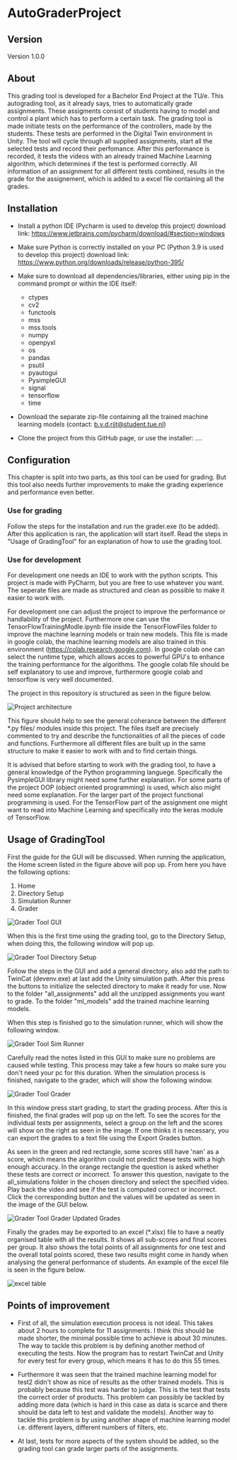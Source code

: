 # AutoGraderProject
## Version
Version 1.0.0
## About
This grading tool is developed for a Bachelor End Project at the TU/e. This autograding tool, as it already says, tries to automatically grade assignments. These assigments consist of students having to model and control a plant which has to perform a certain task. The grading tool is made initiate tests on the performance of the controllers, made by the students. These tests are performed in the Digital Twin environment in Unity. The tool will cycle through all supplied assignments, start all the selected tests and record their perfomance. After this performance is recorded, it tests the videos with an already trained Machine Learning algorithm, which determines if the test is performed correctly. All information of an assignment for all different tests combined, results in the grade for the assignement, which is added to a excel file containing all the grades. 

## Installation
- Install a python IDE (Pycharm is used to develop this project) download link: https://www.jetbrains.com/pycharm/download/#section=windows 
- Make sure Python is correctly installed on your PC (Python 3.9 is used to develop this project) 
download link: https://www.python.org/downloads/release/python-395/
  
- Make sure to download all dependencies/libraries, either using pip in the command prompt or within the IDE itself:
  - ctypes
  - cv2
  - functools
  - mss
  - mss.tools
  - numpy
  - openpyxl
  - os
  - pandas
  - psutil
  - pyautogui
  - PysimpleGUI 
  - signal
  - tensorflow
  - time

- Download the separate zip-file containing all the trained machine learning models (contact: b.v.d.rijt@student.tue.nl)
- Clone the project from this GitHub page, or use the installer: ....
## Configuration
This chapter is split into two parts, as this tool can be used for grading. But this tool also needs further improvements to make the grading experience and performance even better.
### Use for grading
Follow the steps for the installation and run the grader.exe (to be added). After this application is ran, the application will start itself. Read the steps in "Usage of GradingTool" for an explanation of how to use the grading tool. 

### Use for development
For development one needs an IDE to work with the python scripts. This project is made with PyCharm, but you are free to use whatever you want. The seperate files are made as structured and clean as possible to make it easier to work with.

For development one can adjust the project to improve the performance or handlability of the project. Furthermore one can use the TensorFlowTrainingModle.ipynb file inside the TensorFlowFiles folder to improve the machine learning models or train new models.
This file is made in google colab, the machine learning models are also trained in this environment (https://colab.research.google.com). In google colab one can select the runtime type, which allows acces to powerful GPU's to enhance the training performance for the algorithms.
The google colab file should be self explanatory to use and improve, furthermore google colab and tensorflow is very well documented.

The project in this repository is structured as seen in the figure below.

![Project architecture](images_readme/autograder.PNG)

This figure should help to see the general coherance between the different *.py files/ modules inside this project. The files itself are precisely commented to try and describe the functionalities of all the pieces of code and functions. Furthermore all different files are built up in the same structure to make it easier to work with and to find certain things. 

It is advised that before starting to work with the grading tool, to have a general knowledge of the Python programming languege. Specifically the PysimpleGUI library might need some further explanation. For some parts of the project OOP (object oriented programming) is used, which also might need some explanation. For the larger part of the project functional programming is used. For the TensorFlow part of the assignment one might want to read into Machine Learning and specifically into the keras module of TensorFlow.

## Usage of GradingTool
First the guide for the GUI will be discussed. When running the application, the Home screen listed in the figure above will pop up. From here you have the following options:
1. Home
2. Directory Setup
3. Simulation Runner
4. Grader

![Grader Tool GUI](images_readme/home.PNG)

When this is the first time using the grading tool, go to the Directory Setup, when doing this, the following window will pop up.

![Grader Tool Directory Setup](images_readme/dir.PNG)

Follow the steps in the GUI and add a general directory, also add the path to TwinCat (devenv.exe) at last add the Unity simulation path.
After this press the buttons to initialize the selected directory to make it ready for use.
Now to the folder "all_assignments" add all the unzipped assignments you want to grade.
To the folder "ml_models" add the trained machine learning models.

When this step is finished go to the simulation runner, which will show the following window.

![Grader Tool Sim Runner](images_readme/sim.PNG)

Carefully read the notes listed in this GUI to make sure no problems are caused while testing. This process may take a few hours so make sure you don't need your pc for this duration. When the simulation process is finished, navigate to the grader, which will show the following window.

![Grader Tool Grader](images_readme/grader.PNG)

In this window press start grading, to start the grading process. After this is finished, the final grades will pop up on the left. To see the scores for the individual tests per assignments, select a group on the left and the scores will show on the right as seen in the image. If one thinks it is necessary, you can export the grades to a text file using the Export Grades button.

As seen in the green and red rectangle, some scores still have 'nan' as a score, which means the algorithm could not predict these tests with a high enough accuracy. In the orange rectangle the question is asked whether these tests are correct or incorrect. To answer this question, navigate to the all_simulations folder in the chosen directory and select the specified video. Play back the video and see if the test is computed correct or incorrect. Click the corresponding button and the values will be updated as seen in the image of the GUI below.

![Grader Tool Grader Updated Grades](images_readme/grader2.PNG)

Finally the grades may be exported to an excel (*.xlsx) file to have a neatly organised table with all the results. It shows all sub-scores and final scores per group. It also shows the total points of all assignments for one test and the overall total points scored, these two results might come in handy when analysing the general performance of students. An example of the excel file is seen in the figure below.


![excel table](images_readme/excel_table.PNG)


## Points of improvement

- First of all, the simulation execution process is not ideal. This takes about 2 hours to complete for 11 assignments. I think this should be made shorter, the minimal possible time to achieve is about 30 minutes. The way to tackle this problem is by defining another method of executing the tests. Now the program has to restart TwinCat and Unity for every test for every group, which means it has to do this 55 times.
- Furthermore it was seen that the trained machine learning model for test2 didn't show as nice of results as the other trained models. This is probably because this test was harder to judge. This is the test that tests the correct order of products. 
This problem can possibly be tackled by adding more data (which is hard in this case as data is scarce and there should be data left to test and validate the models). Another way to tackle this problem is by using another shape of machine learning model i.e. different layers, different numbers of filters, etc.
  
- At last, tests for more aspects of the system should be added, so the grading tool can grade larger parts of the assignments. 


